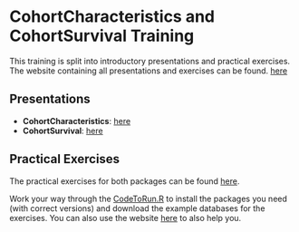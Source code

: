# CohortCharacteristics and CohortSurvival Training

This training is split into introductory presentations and practical exercises. The website containing all presentations and exercises can be found. [here](https://oxford-pharmacoepi.github.io/CohortCharacteristicsSurvivalTraining/)

## Presentations

-   **CohortCharacteristics**: [here](https://dpa-pde-oxford.quarto.pub/cohortcharacteristics-team-training)
-   **CohortSurvival**: [here](https://dpa-pde-oxford.quarto.pub/cohortsurvival/)

## Practical Exercises

The practical exercises for both packages can be found [here](https://github.com/oxford-pharmacoepi/CohortCharacteristicsSurvivalTraining/tree/main/Exercises).

Work your way through the [CodeToRun.R](https://github.com/oxford-pharmacoepi/CohortCharacteristicsSurvivalTraining/blob/main/Exercises/CodeToRun.R) to install the packages you need (with correct versions) and download the example databases for the exercises. You can also use the website [here](https://oxford-pharmacoepi.github.io/CohortCharacteristicsSurvivalTraining/practical.html) to also help you.
